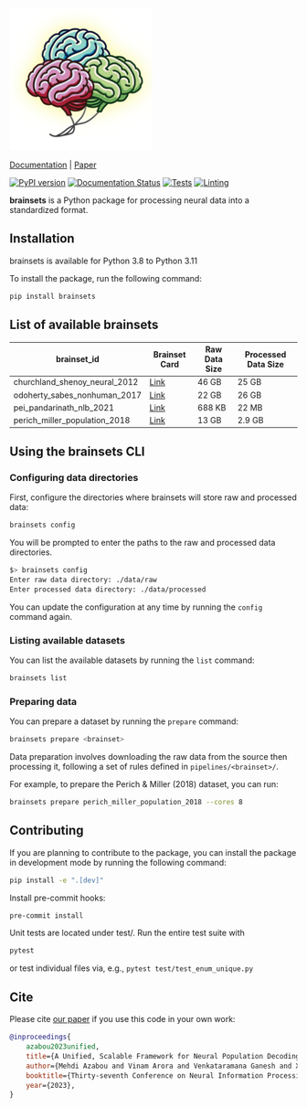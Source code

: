 <p align="left">
    <img height="250" src="docs/source/_static/brainsets_logo.png" />
</p>

[Documentation](https://brainsets.readthedocs.io/en/latest/) | [Paper](https://papers.nips.cc/paper_files/paper/2023/hash/8ca113d122584f12a6727341aaf58887-Abstract-Conference.html)

[![PyPI version](https://badge.fury.io/py/brainsets.svg)](https://badge.fury.io/py/brainsets)
[![Documentation Status](https://readthedocs.org/projects/brainsets/badge/?version=latest)](https://brainsets.readthedocs.io/en/latest/?badge=latest)
[![Tests](https://github.com/neuro-galaxy/brainsets/actions/workflows/testing.yml/badge.svg)](https://github.com/neuro-galaxy/brainsets/actions/workflows/testing.yml)
[![Linting](https://github.com/neuro-galaxy/brainsets/actions/workflows/linting.yml/badge.svg)](https://github.com/neuro-galaxy/brainsets/actions/workflows/linting.yml)


**brainsets** is a Python package for processing neural data into a standardized format.

## Installation
brainsets is available for Python 3.8 to Python 3.11

To install the package, run the following command:
```bash
pip install brainsets
```

## List of available brainsets

| brainset_id | Brainset Card | Raw Data Size | Processed Data Size |
|-------------|---------------|---------------|--------------------|
| churchland_shenoy_neural_2012 | [Link](https://brainsets.readthedocs.io/en/latest/glossary/brainsets.html#churchland-shenoy-neural-2012) | 46 GB | 25 GB |
| odoherty_sabes_nonhuman_2017 | [Link](https://brainsets.readthedocs.io/en/latest/glossary/brainsets.html#odoherty-sabes-nonhuman-2017) | 22 GB | 26 GB |
| pei_pandarinath_nlb_2021  | [Link](https://brainsets.readthedocs.io/en/latest/glossary/brainsets.html#pei-pandarinath-nlb-2021) | 688 KB | 22 MB |
| perich_miller_population_2018 | [Link](https://brainsets.readthedocs.io/en/latest/glossary/brainsets.html#perich-miller-population-2018) | 13 GB | 2.9 GB |


## Using the brainsets CLI

### Configuring data directories
First, configure the directories where brainsets will store raw and processed data:
```bash
brainsets config
```

You will be prompted to enter the paths to the raw and processed data directories.
```bash
$> brainsets config
Enter raw data directory: ./data/raw
Enter processed data directory: ./data/processed
```

You can update the configuration at any time by running the `config` command again.

### Listing available datasets
You can list the available datasets by running the `list` command:
```bash
brainsets list
```

### Preparing data
You can prepare a dataset by running the `prepare` command:
```bash
brainsets prepare <brainset>
```

Data preparation involves downloading the raw data from the source then processing it, 
following a set of rules defined in `pipelines/<brainset>/`.

For example, to prepare the Perich & Miller (2018) dataset, you can run:
```bash
brainsets prepare perich_miller_population_2018 --cores 8
```

## Contributing
If you are planning to contribute to the package, you can install the package in
development mode by running the following command:
```bash
pip install -e ".[dev]"
```

Install pre-commit hooks:
```bash
pre-commit install
```

Unit tests are located under test/. Run the entire test suite with
```bash
pytest
```
or test individual files via, e.g., `pytest test/test_enum_unique.py`


## Cite

Please cite [our paper](https://papers.nips.cc/paper_files/paper/2023/hash/8ca113d122584f12a6727341aaf58887-Abstract-Conference.html) if you use this code in your own work:

```bibtex
@inproceedings{
    azabou2023unified,
    title={A Unified, Scalable Framework for Neural Population Decoding},
    author={Mehdi Azabou and Vinam Arora and Venkataramana Ganesh and Ximeng Mao and Santosh Nachimuthu and Michael Mendelson and Blake Richards and Matthew Perich and Guillaume Lajoie and Eva L. Dyer},
    booktitle={Thirty-seventh Conference on Neural Information Processing Systems},
    year={2023},
}
```